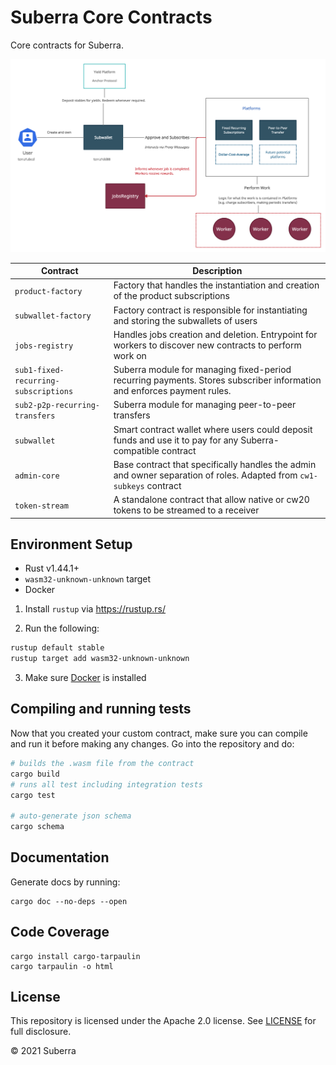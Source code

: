 # Suberra Core Contracts

Core contracts for Suberra.

![SuberraOverview](/docs/suberra-overview.jpg)

| Contract                             | Description                                                                                                            |
| ------------------------------------ | ---------------------------------------------------------------------------------------------------------------------- |
| `product-factory`                    | Factory that handles the instantiation and creation of the product subscriptions                                       |
| `subwallet-factory`                  | Factory contract is responsible for instantiating and storing the subwallets of users                                  |
| `jobs-registry`                      | Handles jobs creation and deletion. Entrypoint for workers to discover new contracts to perform work on                |
| `sub1-fixed-recurring-subscriptions` | Suberra module for managing fixed-period recurring payments. Stores subscriber information and enforces payment rules. |
| `sub2-p2p-recurring-transfers`       | Suberra module for managing peer-to-peer transfers                                                                     |
| `subwallet`                          | Smart contract wallet where users could deposit funds and use it to pay for any Suberra-compatible contract            |
| `admin-core`                         | Base contract that specifically handles the admin and owner separation of roles. Adapted from `cw1-subkeys` contract   |
| `token-stream`                       | A standalone contract that allow native or cw20 tokens to be streamed to a receiver                                    |

## Environment Setup

- Rust v1.44.1+
- `wasm32-unknown-unknown` target
- Docker

1. Install `rustup` via https://rustup.rs/

2. Run the following:

```sh
rustup default stable
rustup target add wasm32-unknown-unknown
```

3. Make sure [Docker](https://www.docker.com/) is installed

## Compiling and running tests

Now that you created your custom contract, make sure you can compile and run it before
making any changes. Go into the repository and do:

```sh
# builds the .wasm file from the contract
cargo build
# runs all test including integration tests
cargo test

# auto-generate json schema
cargo schema
```

## Documentation

Generate docs by running:

```
cargo doc --no-deps --open
```

## Code Coverage

```
cargo install cargo-tarpaulin
cargo tarpaulin -o html
```

## License

This repository is licensed under the Apache 2.0 license. See [LICENSE](./LICENSE) for full disclosure.

© 2021 Suberra
